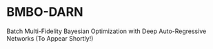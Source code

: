 # BMBO-DARN
Batch Multi-Fidelity Bayesian Optimization with Deep Auto-Regressive Networks (To Appear Shortly!)

